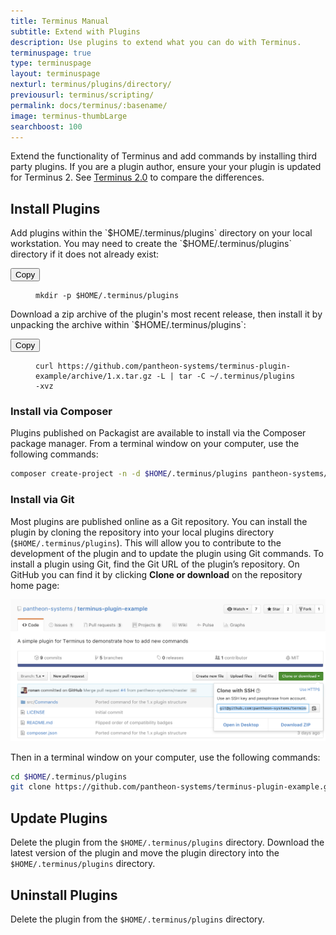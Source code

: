```yaml
---
title: Terminus Manual
subtitle: Extend with Plugins
description: Use plugins to extend what you can do with Terminus.
terminuspage: true
type: terminuspage
layout: terminuspage
nexturl: terminus/plugins/directory/
previousurl: terminus/scripting/
permalink: docs/terminus/:basename/
image: terminus-thumbLarge
searchboost: 100
---
```

Extend the functionality of Terminus and add commands by installing third party plugins.
<Alert title="Note" type="info">
If you are a plugin author, ensure your your plugin is updated for Terminus 2. See [Terminus 2.0](/docs/terminus-2-0/) to compare the differences.
</Alert>
## Install Plugins
<p class="instruction">Add plugins within the `$HOME/.terminus/plugins` directory on your local workstation. You may need to create the `$HOME/.terminus/plugins` directory if it does not already exist:</p>
<div class="copy-snippet">
<button class="btn btn-default btn-clippy" data-clipboard-target="#terminus-plugin-install-mkdir">Copy</button>
<figure><pre id="terminus-plugin-install-mkdir"><code class="command bash" data-lang="bash">mkdir -p $HOME/.terminus/plugins</code></pre></figure>
</div>

<p class="instruction">Download a zip archive of the plugin's most recent release, then install it by unpacking the archive within `$HOME/.terminus/plugins`:</p>
<div class="copy-snippet">
<button class="btn btn-default btn-clippy" data-clipboard-target="#terminus-plugin-install-curl">Copy</button>
<figure><pre id="terminus-plugin-install-curl"><code class="command bash" data-lang="bash">curl https://github.com/pantheon-systems/terminus-plugin-example/archive/1.x.tar.gz -L | tar -C ~/.terminus/plugins -xvz</code></pre></figure>
</div>

<Accordion title="Explore Advanced Install Methods (Optional)" id="advance-installs" icon="lightbulb">

### Install via Composer
Plugins published on Packagist are available to install via the Composer package manager. From a terminal window on your computer, use the following commands:

```bash
composer create-project -n -d $HOME/.terminus/plugins pantheon-systems/terminus-plugin-example:~1
```

### Install via Git
Most plugins are published online as a Git repository. You can install the plugin by cloning the repository into your local plugins directory (`$HOME/.terminus/plugins`). This will allow you to contribute to the development of the plugin and to update the plugin using Git commands. To install a plugin using Git, find the Git URL of the plugin’s repository. On GitHub you can find it by clicking **Clone or download** on the repository home page:

![GitHub clone URL](/source/docs/assets/images/terminus-plugin-install-git.png)
       
Then in a terminal window on your computer, use the following commands:

```bash
cd $HOME/.terminus/plugins
git clone https://github.com/pantheon-systems/terminus-plugin-example.git
```
</Accordion>

## Update Plugins
Delete the plugin from the `$HOME/.terminus/plugins` directory. Download the latest version of the plugin and move the plugin directory into the `$HOME/.terminus/plugins` directory.
## Uninstall Plugins
Delete the plugin from the `$HOME/.terminus/plugins` directory.

